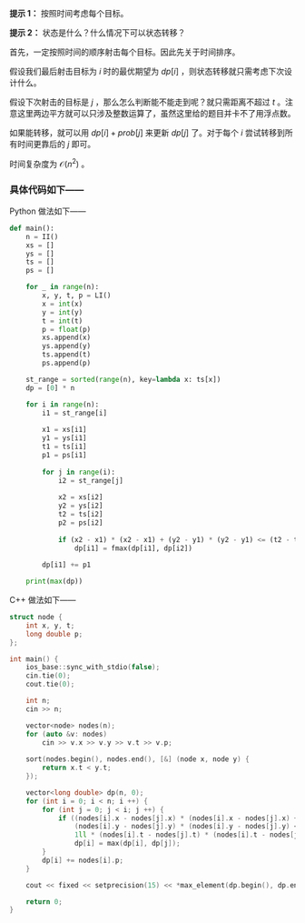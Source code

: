 **提示 1：** 按照时间考虑每个目标。

**提示 2：** 状态是什么？什么情况下可以状态转移？

首先，一定按照时间的顺序射击每个目标。因此先关于时间排序。

假设我们最后射击目标为 $i$ 时的最优期望为 $dp[i]$ ，则状态转移就只需考虑下次设计什么。

假设下次射击的目标是 $j$ ，那么怎么判断能不能走到呢？就只需距离不超过 $t$ 。注意这里两边平方就可以只涉及整数运算了，虽然这里给的题目并卡不了用浮点数。

如果能转移，就可以用 $dp[i]+prob[j]$ 来更新 $dp[j]$ 了。对于每个 $i$ 尝试转移到所有时间更靠后的 $j$ 即可。

时间复杂度为 $\mathcal{O}(n^2)$ 。

### 具体代码如下——

Python 做法如下——

```Python []
def main():
    n = II()
    xs = []
    ys = []
    ts = []
    ps = []

    for _ in range(n):
        x, y, t, p = LI()
        x = int(x)
        y = int(y)
        t = int(t)
        p = float(p)
        xs.append(x)
        ys.append(y)
        ts.append(t)
        ps.append(p)

    st_range = sorted(range(n), key=lambda x: ts[x])
    dp = [0] * n

    for i in range(n):
        i1 = st_range[i]
        
        x1 = xs[i1]
        y1 = ys[i1]
        t1 = ts[i1]
        p1 = ps[i1]
        
        for j in range(i):
            i2 = st_range[j]
            
            x2 = xs[i2]
            y2 = ys[i2]
            t2 = ts[i2]
            p2 = ps[i2]
            
            if (x2 - x1) * (x2 - x1) + (y2 - y1) * (y2 - y1) <= (t2 - t1) * (t2 - t1):
                dp[i1] = fmax(dp[i1], dp[i2])
        
        dp[i1] += p1

    print(max(dp))
```

C++ 做法如下——

```cpp []
struct node {
    int x, y, t;
    long double p;
};

int main() {
    ios_base::sync_with_stdio(false);
    cin.tie(0);
    cout.tie(0);

    int n;
    cin >> n;

    vector<node> nodes(n);
    for (auto &v: nodes)
        cin >> v.x >> v.y >> v.t >> v.p;
    
    sort(nodes.begin(), nodes.end(), [&] (node x, node y) {
        return x.t < y.t;
    });

    vector<long double> dp(n, 0);
    for (int i = 0; i < n; i ++) {
        for (int j = 0; j < i; j ++) {
            if ((nodes[i].x - nodes[j].x) * (nodes[i].x - nodes[j].x) +
                (nodes[i].y - nodes[j].y) * (nodes[i].y - nodes[j].y) <=
                1ll * (nodes[i].t - nodes[j].t) * (nodes[i].t - nodes[j].t))
                dp[i] = max(dp[i], dp[j]);
        }
        dp[i] += nodes[i].p;
    }

    cout << fixed << setprecision(15) << *max_element(dp.begin(), dp.end());

    return 0;
}
```
